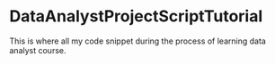 # DataAnalystProjectScriptTutorial
This is where all my code snippet during the process of learning data analyst course.
